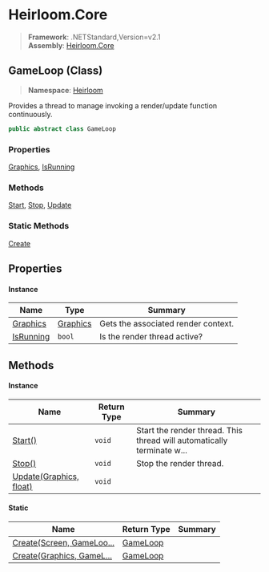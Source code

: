 # Heirloom.Core

> **Framework**: .NETStandard,Version=v2.1  
> **Assembly**: [Heirloom.Core][0]

## GameLoop (Class)

> **Namespace**: [Heirloom][0]

Provides a thread to manage invoking a render/update function continuously.

```cs
public abstract class GameLoop
```

### Properties

[Graphics][1], [IsRunning][2]

### Methods

[Start][3], [Stop][4], [Update][5]

### Static Methods

[Create][6]

## Properties

#### Instance

| Name           | Type          | Summary                             |
|----------------|---------------|-------------------------------------|
| [Graphics][1]  | [Graphics][7] | Gets the associated render context. |
| [IsRunning][2] | `bool`        | Is the render thread active?        |

## Methods

#### Instance

| Name                         | Return Type | Summary                                                                |
|------------------------------|-------------|------------------------------------------------------------------------|
| [Start()][3]                 | `void`      | Start the render thread. This thread will automatically terminate w... |
| [Stop()][4]                  | `void`      | Stop the render thread.                                                |
| [Update(Graphics, float)][5] | `void`      |                                                                        |

#### Static

| Name                           | Return Type   | Summary |
|--------------------------------|---------------|---------|
| [Create(Screen, GameLoo...][6] | [GameLoop][8] |         |
| [Create(Graphics, GameL...][6] | [GameLoop][8] |         |

[0]: ../../Heirloom.Core.md
[1]: GameLoop/Graphics.md
[2]: GameLoop/IsRunning.md
[3]: GameLoop/Start.md
[4]: GameLoop/Stop.md
[5]: GameLoop/Update.md
[6]: GameLoop/Create.md
[7]: Graphics.md
[8]: GameLoop.md
